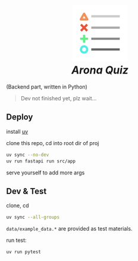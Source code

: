 
<h1 align="center">
    <img src="images/arona_quiz_logo.png" width="150" height="150" alt="banner" /><br>
    <em>Arona Quiz</em>
</h1>

(Backend part, written in Python)

> Dev not finished yet, plz wait...

## Deploy

install [uv](https://docs.astral.sh/uv/)

clone this repo, cd into root dir of proj

```bash
uv sync --no-dev
uv run fastapi run src/app
```

serve yourself to add more args

## Dev & Test

clone, cd

```bash
uv sync --all-groups
```

`data/example_data.*` are provided as test materials.

run test:

```bash
uv run pytest
```
